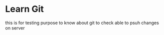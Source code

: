 # Learn Git 
this is for testing purpose to know about git 
to check able to psuh
changes on server
